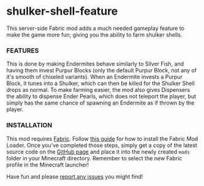 # shulker-shell-feature

This server-side Fabric mod adds a much needed gameplay feature to make the game more fun; giving you the ability to farm shulker shells.

### FEATURES

This is done by making Endermites behave similarly to Silver Fish, and having them invest Purpur Blocks (only the default Purpur Block, not any of it's smooth of chiseled variants). When an Endermite invests a Purpur Block, it tunes into a Shulker, which can then be killed for the Shulker Shell drops as normal. To make farming easier, the mod also gives Dispensers the ability to dispense Ender Pearls, which does not teleport the player, but simply has the same chance of spawning an Endermite as if thrown by the player.

### INSTALLATION

This mod requires [Fabric](https://fabricmc.net/). Follow [this guide](https://fabricmc.net/wiki/install) for how to install the Fabric Mod Loader. Once you've completed those steps, simply get a copy of the latest source code on the [GitHub page](https://github.com/kuff/shulker-shell-feature) and place it into the newly created `mods` folder in your Minecraft directory. Remember to select the new Fabric profile in the Minecraft launcher!

Have fun and please [report any issues](https://github.com/kuff/shulker-shell-feature/issues) you might find!
